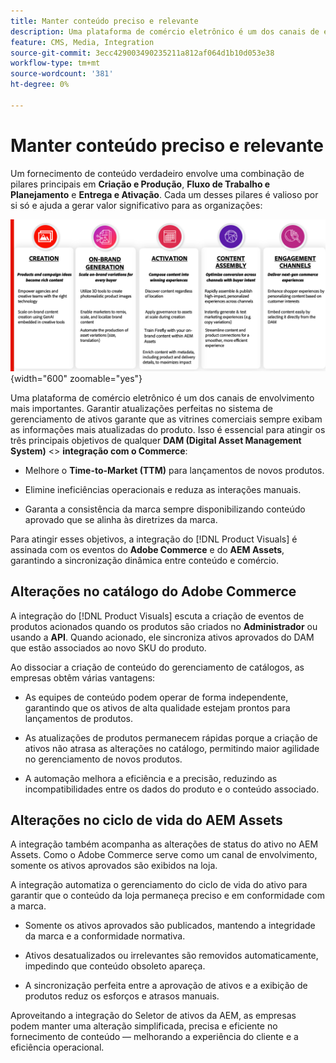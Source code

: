```yaml
---
title: Manter conteúdo preciso e relevante
description: Uma plataforma de comércio eletrônico é um dos canais de envolvimento mais importantes. Garantir atualizações perfeitas no sistema de gerenciamento de ativos garante que as vitrines comerciais sempre exibam as informações mais atualizadas do produto.
feature: CMS, Media, Integration
source-git-commit: 3ecc429003490235211a812af064d1b10d053e38
workflow-type: tm+mt
source-wordcount: '381'
ht-degree: 0%

---
```


# Manter conteúdo preciso e relevante

Um fornecimento de conteúdo verdadeiro envolve uma combinação de pilares principais em **Criação e Produção**, **Fluxo de Trabalho e Planejamento** e **Entrega e Ativação**. Cada um desses pilares é valioso por si só e ajuda a gerar valor significativo para as organizações:

![Pilares principais](../assets/key-pillars.png){width="600" zoomable="yes"}

Uma plataforma de comércio eletrônico é um dos canais de envolvimento mais importantes. Garantir atualizações perfeitas no sistema de gerenciamento de ativos garante que as vitrines comerciais sempre exibam as informações mais atualizadas do produto. Isso é essencial para atingir os três principais objetivos de qualquer **DAM (Digital Asset Management System)** &lt;> **integração com o Commerce**:

* Melhore o **Time-to-Market (TTM)** para lançamentos de novos produtos.

* Elimine ineficiências operacionais e reduza as interações manuais.

* Garanta a consistência da marca sempre disponibilizando conteúdo aprovado que se alinha às diretrizes da marca.

Para atingir esses objetivos, a integração do [!DNL Product Visuals] é assinada com os eventos do **Adobe Commerce** e do **AEM Assets**, garantindo a sincronização dinâmica entre conteúdo e comércio.

## Alterações no catálogo do Adobe Commerce

A integração do [!DNL Product Visuals] escuta a criação de eventos de produtos acionados quando os produtos são criados no **Administrador** ou usando a **API**. Quando acionado, ele sincroniza ativos aprovados do DAM que estão associados ao novo SKU do produto.

Ao dissociar a criação de conteúdo do gerenciamento de catálogos, as empresas obtêm várias vantagens:

* As equipes de conteúdo podem operar de forma independente, garantindo que os ativos de alta qualidade estejam prontos para lançamentos de produtos.

* As atualizações de produtos permanecem rápidas porque a criação de ativos não atrasa as alterações no catálogo, permitindo maior agilidade no gerenciamento de novos produtos.

* A automação melhora a eficiência e a precisão, reduzindo as incompatibilidades entre os dados do produto e o conteúdo associado.

## Alterações no ciclo de vida do AEM Assets

A integração também acompanha as alterações de status do ativo no AEM Assets. Como o Adobe Commerce serve como um canal de envolvimento, somente os ativos aprovados são exibidos na loja.

A integração automatiza o gerenciamento do ciclo de vida do ativo para garantir que o conteúdo da loja permaneça preciso e em conformidade com a marca.

* Somente os ativos aprovados são publicados, mantendo a integridade da marca e a conformidade normativa.

* Ativos desatualizados ou irrelevantes são removidos automaticamente, impedindo que conteúdo obsoleto apareça.

* A sincronização perfeita entre a aprovação de ativos e a exibição de produtos reduz os esforços e atrasos manuais.

Aproveitando a integração do Seletor de ativos da AEM, as empresas podem manter uma alteração simplificada, precisa e eficiente no fornecimento de conteúdo — melhorando a experiência do cliente e a eficiência operacional.
